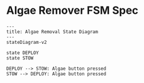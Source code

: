 # Algae Remover FSM Spec

```mermaid
---
title: Algae Removal State Diagram
---
stateDiagram-v2

state DEPLOY
state STOW

DEPLOY --> STOW: Algae button pressed
STOW --> DEPLOY: Algae button pressed

```